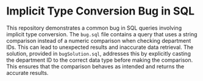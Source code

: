 # Implicit Type Conversion Bug in SQL
This repository demonstrates a common bug in SQL queries involving implicit type conversion.  The `bug.sql` file contains a query that uses a string comparison instead of a numeric comparison when checking department IDs. This can lead to unexpected results and inaccurate data retrieval.
The solution, provided in `bugSolution.sql`, addresses this by explicitly casting the department ID to the correct data type before making the comparison. This ensures that the comparison behaves as intended and returns the accurate results.